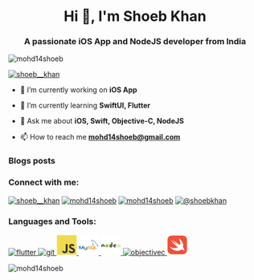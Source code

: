 <h1 align="center">Hi 👋, I'm Shoeb Khan</h1>
<h3 align="center">A passionate iOS App and NodeJS developer from India</h3>

<p align="left"> <img src="https://komarev.com/ghpvc/?username=mohd14shoeb&label=Profile%20views&color=0e75b6&style=flat" alt="mohd14shoeb" /> </p>

<p align="left"> <a href="https://twitter.com/shoeb__khan" target="blank"><img src="https://img.shields.io/twitter/follow/shoeb__khan?logo=twitter&style=for-the-badge" alt="shoeb__khan" /></a> </p>

- 🔭 I’m currently working on **iOS App**

- 🌱 I’m currently learning **SwiftUI, Flutter**

- 💬 Ask me about **iOS, Swift, Objective-C, NodeJS**

- 📫 How to reach me **mohd14shoeb@gmail.com**

### Blogs posts
<!-- BLOG-POST-LIST:START -->
<!-- BLOG-POST-LIST:END -->

<h3 align="left">Connect with me:</h3>
<p align="left">
<a href="https://twitter.com/shoeb__khan" target="blank"><img align="center" src="https://raw.githubusercontent.com/rahuldkjain/github-profile-readme-generator/master/src/images/icons/Social/twitter.svg" alt="shoeb__khan" height="30" width="40" /></a>
<a href="https://linkedin.com/in/mohd14shoeb" target="blank"><img align="center" src="https://raw.githubusercontent.com/rahuldkjain/github-profile-readme-generator/master/src/images/icons/Social/linked-in-alt.svg" alt="mohd14shoeb" height="30" width="40" /></a>
<a href="https://fb.com/mohd14shoeb" target="blank"><img align="center" src="https://raw.githubusercontent.com/rahuldkjain/github-profile-readme-generator/master/src/images/icons/Social/facebook.svg" alt="mohd14shoeb" height="30" width="40" /></a>
<a href="https://medium.com/@shoebkhan" target="blank"><img align="center" src="https://raw.githubusercontent.com/rahuldkjain/github-profile-readme-generator/master/src/images/icons/Social/medium.svg" alt="@shoebkhan" height="30" width="40" /></a>
</p>

<h3 align="left">Languages and Tools:</h3>
<p align="left"> <a href="https://flutter.dev" target="_blank" rel="noreferrer"> <img src="https://www.vectorlogo.zone/logos/flutterio/flutterio-icon.svg" alt="flutter" width="40" height="40"/> </a> <a href="https://git-scm.com/" target="_blank" rel="noreferrer"> <img src="https://www.vectorlogo.zone/logos/git-scm/git-scm-icon.svg" alt="git" width="40" height="40"/> </a> <a href="https://developer.mozilla.org/en-US/docs/Web/JavaScript" target="_blank" rel="noreferrer"> <img src="https://raw.githubusercontent.com/devicons/devicon/master/icons/javascript/javascript-original.svg" alt="javascript" width="40" height="40"/> </a> <a href="https://www.mysql.com/" target="_blank" rel="noreferrer"> <img src="https://raw.githubusercontent.com/devicons/devicon/master/icons/mysql/mysql-original-wordmark.svg" alt="mysql" width="40" height="40"/> </a> <a href="https://nodejs.org" target="_blank" rel="noreferrer"> <img src="https://raw.githubusercontent.com/devicons/devicon/master/icons/nodejs/nodejs-original-wordmark.svg" alt="nodejs" width="40" height="40"/> </a> <a href="https://developer.apple.com/library/archive/documentation/Cocoa/Conceptual/ProgrammingWithObjectiveC/Introduction/Introduction.html" target="_blank" rel="noreferrer"> <img src="https://www.vectorlogo.zone/logos/apple_objectivec/apple_objectivec-icon.svg" alt="objectivec" width="40" height="40"/> </a> <a href="https://developer.apple.com/swift/" target="_blank" rel="noreferrer"> <img src="https://raw.githubusercontent.com/devicons/devicon/master/icons/swift/swift-original.svg" alt="swift" width="40" height="40"/> </a> </p>

<p><img align="center" src="https://github-readme-stats.vercel.app/api/top-langs?username=mohd14shoeb&show_icons=true&locale=en&layout=compact" alt="mohd14shoeb" /></p>
